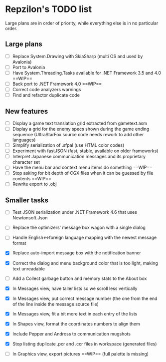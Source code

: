 # Repzilon's TODO list
Large plans are in order of priority, while everything else is in no particular order.

## Large plans
- [ ] Replace System.Drawing with SkiaSharp (multi OS and used by Avalonia)
- [ ] Port to Avalonia
- [ ] Have System.Threading.Tasks available for .NET Framework 3.5 and 4.0 ==WIP==
- [ ] Back port to .NET Framework 4.0 ==WIP==
- [ ] Correct code analyzers warnings
- [ ] Find and refactor duplicate code

## New features
- [ ] Display a game text translation grid extracted from gametext.asm
- [ ] Display a grid for the enemy specs shown during the game ending sequence (UltraStarFox source code needs rework to add other languages)
- [ ] Simplify serialization of .sfpal (use HTML color codes)
- [ ] Experiment with fastJSON (fast, stable, available on older frameworks)
- [ ] Interpret Japanese communication messages and its proprietary character set
- [ ] Have the menu bar and context menu items do something ==WIP==
- [ ] Stop asking for bit depth of CGX files when it can be guessed by file contents ==WIP==
- [ ] Rewrite export to .obj

## Smaller tasks
- [ ] Test JSON serialization under .NET Framework 4.6 that uses Newtonsoft.Json
- [ ] Replace the optimizers' message box wagon with a single dialog
- [ ] Handle English<->foreign language mapping with the newest message format
- [x] Replace auto-import message box with the notification banner
- [x] Correct the dialog and menu background color that is too light, making text unreadable
- [ ] Add a Collect garbage button and memory stats to the About box
- [x] In Messages view, have taller lists so we scroll less vertically
- [x] In Messages view, put correct message number (the one from the end of the line inside the message source file)
- [x] In Messages view, fit a bit more text in each entry of the lists
- [x] In Shapes view, format the coordinates numbers to align them
- [x] Include Pepper and Andross to communication mugshots
- [x] Stop listing duplicate .pcr and .ccr files in workspace (generated files)
- [ ] In Graphics view, export pictures ==WIP== (full palette is missing)

